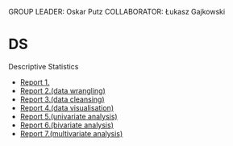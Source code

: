 GROUP LEADER: Oskar Putz
COLLABORATOR: Łukasz Gajkowski
# DS
Descriptive Statistics
- [Report 1.](Report1.md)
- [Report 2.(data wrangling)](data_wrangling.md)
- [Report 3.(data cleansing)](data_cleansing.md)
- [Report 4.(data visualisation)](data_visualisation.md)
- [Report 5.(univariate analysis)](univariate_analysis.md)
- [Report 6.(bivariate analysis)](bivariate_analysis.md)
- [Report 7.(multivariate analysis)](multivariate_analysis.md)